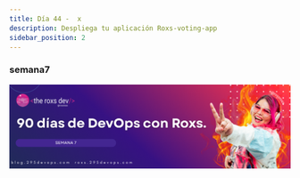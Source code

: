 ```yaml
---
title: Día 44 -  x
description: Despliega tu aplicación Roxs-voting-app
sidebar_position: 2
---
```


### semana7
![](../../static/images/banner/7.png)